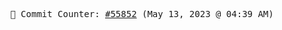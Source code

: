 <p align="center">
    <samp>
        📮 Commit Counter: <a href="https://github.com/Javascript-void0/Javascript-void0/commits/main">#55852</a> (May 13, 2023 @ 04:39 AM)
    </samp>
</p>